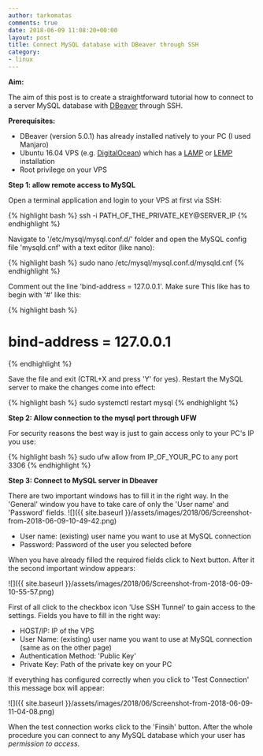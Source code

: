 ```yaml
---
author: tarkomatas
comments: true
date: 2018-06-09 11:08:20+00:00
layout: post
title: Connect MySQL database with DBeaver through SSH
category:
- linux
---
```


**Aim:**

The aim of this post is to create a straightforward tutorial how to connect to a server MySQL database with [DBeaver](https://dbeaver.io/) through SSH.

**Prerequisites:**
  * DBeaver (version 5.0.1) has already installed natively to your PC (I used Manjaro)
  * Ubuntu 16.04 VPS (e.g. [DigitalOcean](https://m.do.co/c/29bc34eb98ad)) which has a [LAMP](https://www.digitalocean.com/community/tutorials/how-to-install-linux-apache-mysql-php-lamp-stack-on-ubuntu-16-04) or [LEMP](https://www.digitalocean.com/community/tutorials/how-to-install-linux-nginx-mysql-php-lemp-stack-in-ubuntu-16-04) installation
  * Root privilege on your VPS

**Step 1: allow remote access to MySQL**

Open a terminal application and login to your VPS at first via SSH:

{% highlight bash %}
ssh -i PATH_OF_THE_PRIVATE_KEY@SERVER_IP
{% endhighlight %}

Navigate to '/etc/mysql/mysql.conf.d/' folder and open the MySQL config file 'mysqld.cnf' with a text editor (like nano):

{% highlight bash %}
sudo nano /etc/mysql/mysql.conf.d/mysqld.cnf
{% endhighlight %}

Comment out the line 'bind-address = 127.0.0.1'. Make sure This like has to begin with '#' like this:

{% highlight bash %}
# bind-address = 127.0.0.1
{% endhighlight %}

Save the file and exit (CTRL+X and press 'Y' for yes).
Restart the MySQL server to make the changes come into effect:

{% highlight bash %}
sudo systemctl restart mysql
{% endhighlight %}

**Step 2: Allow connection to the mysql port through UFW**

For security reasons the best way is just to gain access only to your PC's IP you use:

{% highlight bash %}
sudo ufw allow from IP_OF_YOUR_PC to any port 3306
{% endhighlight %}

**Step 3: Connect to MySQL server in Dbeaver**

There are two important windows has to fill it in the right way.
In the 'General' window you have to take care of only the 'User name' and 'Password' fields.
![]({{ site.baseurl }}/assets/images/2018/06/Screenshot-from-2018-06-09-10-49-42.png)

* User name: (existing) user name you want to use at MySQL connection
* Password: Password of the user you selected before

When you have already filled the required fields click to Next button. After it the second important window appears:

![]({{ site.baseurl }}/assets/images/2018/06/Screenshot-from-2018-06-09-10-55-57.png)

First of all click to the checkbox icon 'Use SSH Tunnel' to gain access to the settings. Fields you have to fill in the right way:

* HOST/IP: IP of the VPS
* User Name: (existing) user name you want to use at MySQL connection (same as on the other page)
* Authentication Method: 'Public Key'
* Private Key: Path of the private key on your PC

If everything has configured correctly when you click to 'Test Connection' this message box will appear:

![]({{ site.baseurl }}/assets/images/2018/06/Screenshot-from-2018-06-09-11-04-08.png)

When the test connection works click to the 'Finsih' button. After the whole procedure you can connect to any MySQL database which your user has _permission to access_.
